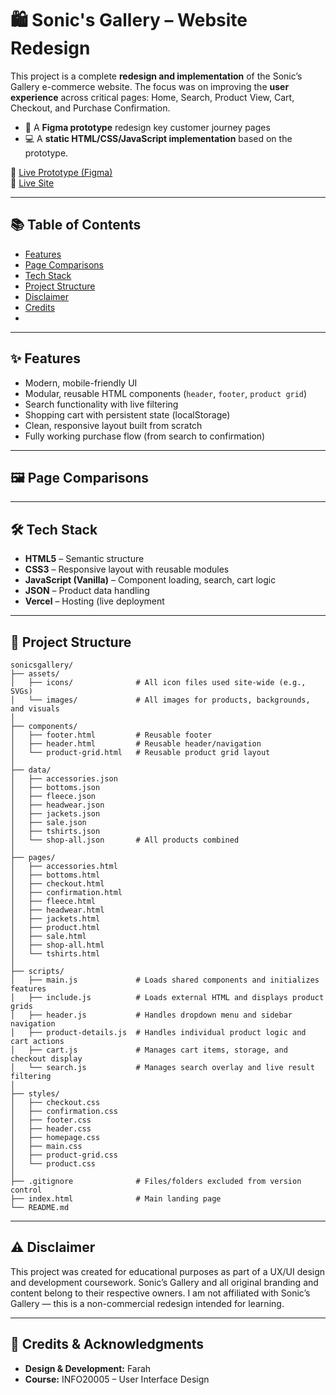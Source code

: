 # 🛍️ Sonic's Gallery – Website Redesign

This project is a complete **redesign and implementation** of the Sonic’s Gallery e-commerce website. The focus was on improving the **user experience** across critical pages: Home, Search, Product View, Cart, Checkout, and Purchase Confirmation.

- 🎨 A **Figma prototype** redesign key customer journey pages
- 💻 A **static HTML/CSS/JavaScript implementation** based on the prototype.

🔗 [Live Prototype (Figma)](https://XXXXXXX.com)  
🔗 [Live Site](sonicgallery.vercel.app)

---

## 📚 Table of Contents

- [Features](#features)
- [Page Comparisons](#page-comparisons)
- [Tech Stack](#tech-stack)
- [Project Structure](#project-structure)
- [Disclaimer](#disclaimer)
- [Credits](#credits)
- 
---

## ✨ Features

- Modern, mobile-friendly UI
- Modular, reusable HTML components (`header`, `footer`, `product grid`)
- Search functionality with live filtering
- Shopping cart with persistent state (localStorage)
- Clean, responsive layout built from scratch
- Fully working purchase flow (from search to confirmation)

---

## 🖼 Page Comparisons

---

## 🛠 Tech Stack

- **HTML5** – Semantic structure  
- **CSS3** – Responsive layout with reusable modules  
- **JavaScript (Vanilla)** – Component loading, search, cart logic  
- **JSON** – Product data handling  
- **Vercel** – Hosting (live deployment

---

## 📁 Project Structure

```
sonicsgallery/
├── assets/
│   ├── icons/              # All icon files used site-wide (e.g., SVGs)
│   └── images/             # All images for products, backgrounds, and visuals
│
├── components/
│   ├── footer.html         # Reusable footer
│   ├── header.html         # Reusable header/navigation
│   └── product-grid.html   # Reusable product grid layout
│
├── data/
│   ├── accessories.json
│   ├── bottoms.json
│   ├── fleece.json
│   ├── headwear.json
│   ├── jackets.json
│   ├── sale.json
│   ├── tshirts.json
│   └── shop-all.json       # All products combined
│
├── pages/
│   ├── accessories.html
│   ├── bottoms.html
│   ├── checkout.html
│   ├── confirmation.html
│   ├── fleece.html
│   ├── headwear.html
│   ├── jackets.html
│   ├── product.html
│   ├── sale.html
│   ├── shop-all.html
│   └── tshirts.html
│
├── scripts/
│   ├── main.js             # Loads shared components and initializes features
│   ├── include.js          # Loads external HTML and displays product grids
│   ├── header.js           # Handles dropdown menu and sidebar navigation
│   ├── product-details.js  # Handles individual product logic and cart actions
│   ├── cart.js             # Manages cart items, storage, and checkout display
│   └── search.js           # Manages search overlay and live result filtering
│
├── styles/
│   ├── checkout.css
│   ├── confirmation.css
│   ├── footer.css
│   ├── header.css
│   ├── homepage.css
│   ├── main.css
│   ├── product-grid.css
│   └── product.css
│
├── .gitignore              # Files/folders excluded from version control
├── index.html              # Main landing page
└── README.md
```

---

## ⚠️ Disclaimer

This project was created for educational purposes as part of a UX/UI design and development coursework.
Sonic’s Gallery and all original branding and content belong to their respective owners.
I am not affiliated with Sonic’s Gallery — this is a non-commercial redesign intended for learning.

---

## 🌟 Credits & Acknowledgments

- **Design & Development:** Farah  
- **Course:** INFO20005 – User Interface Design
